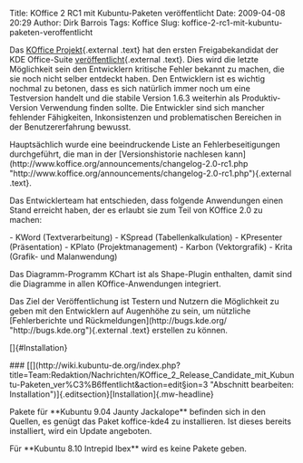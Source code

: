 Title: KOffice 2 RC1 mit Kubuntu-Paketen veröffentlicht
Date: 2009-04-08 20:29
Author: Dirk Barrois
Tags: Koffice
Slug: koffice-2-rc1-mit-kubuntu-paketen-veroffentlicht

Das [KOffice
Projekt](http://www.koffice.org/ "http://www.koffice.org"){.external
.text} hat den ersten Freigabekandidat der KDE Office-Suite
[veröffentlicht](http://www.koffice.org/announcements/announce-2.0rc1.php "http://www.koffice.org/announcements/announce-2.0rc1.php"){.external
.text}. Dies wird die letzte Möglichkeit sein den Entwicklern kritische
Fehler bekannt zu machen, die sie noch nicht selber entdeckt haben. Den
Entwicklern ist es wichtig nochmal zu betonen, dass es sich natürlich
immer noch um eine Testversion handelt und die stabile Version 1.6.3
weiterhin als Produktiv-Version Verwendung finden sollte. Die Entwickler
sind sich mancher fehlender Fähigkeiten, Inkonsistenzen und
problematischen Bereichen in der Benutzererfahrung bewusst.

</p>
Hauptsächlich wurde eine beeindruckende Liste an Fehlerbeseitigungen
durchgeführt, die man in der [Versionshistorie nachlesen
kann](http://www.koffice.org/announcements/changelog-2.0-rc1.php "http://www.koffice.org/announcements/changelog-2.0-rc1.php"){.external
.text}.

</p>
<!--break--><!--break-->

Das Entwicklerteam hat entschieden, dass folgende Anwendungen einen
Stand erreicht haben, der es erlaubt sie zum Teil von KOffice 2.0 zu
machen:

</p>
-   KWord (Textverarbeitung)
-   KSpread (Tabellenkalkulation)
-   KPresenter (Präsentation)
-   KPlato (Projektmanagement)
-   Karbon (Vektorgrafik)
-   Krita (Grafik- und Malanwendung)

</p>
Das Diagramm-Programm KChart ist als Shape-Plugin enthalten, damit sind
die Diagramme in allen KOffice-Anwendungen integriert.

</p>
Das Ziel der Veröffentlichung ist Testern und Nutzern die Möglichkeit zu
geben mit den Entwicklern auf Augenhöhe zu sein, um nützliche
[Fehlerberichte und
Rückmeldungen](http://bugs.kde.org/ "http://bugs.kde.org"){.external
.text} erstellen zu können.

</p>
[]{#Installation}

</p>
### [[](http://wiki.kubuntu-de.org/index.php?title=Team:Redaktion/Nachrichten/KOffice_2_Release_Candidate_mit_Kubuntu-Paketen_ver%C3%B6ffentlicht&action=edit&section=3 "Abschnitt bearbeiten: Installation")]{.editsection}[Installation]{.mw-headline}

</p>
Pakete für **Kubuntu 9.04 Jaunty Jackalope** befinden sich in den
Quellen, es genügt das Paket koffice-kde4 zu installieren. Ist dieses
bereits installiert, wird ein Update angeboten.

</p>
Für **Kubuntu 8.10 Intrepid Ibex** wird es keine Pakete geben.

</p>

